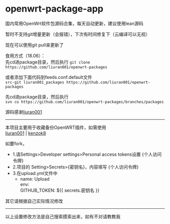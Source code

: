 # openwrt-package-app
国内常用OpenWrt软件包源码合集，每天自动更新，建议使用lean源码

暂时不支持git增量更新（会报错），下次有时间修复下（云编译可以无视）

现在可以使用git pull来更新了

食用方式（18.06）：<br>
 先cd进package目录，然后执行
`git clone https://github.com/liuran001/openwrt-packages`<br>
   
或者添加下面代码到feeds.conf.default文件<br>
`src-git liuran001_packages https://github.com/liuran001/openwrt-packages`<br>
   
先cd进package目录，然后执行<br>
`svn co https://github.com/liuran001/openwrt-packages/branches/packages`<br>
 
源码感谢[liuran001](https://github.com/liuran001/openwrt-packages)<br>

-------------------------------------------------------------------------------
本项目主要用于收藏备份OpenWRT插件，如需使用<br>
[liuran001](https://github.com/liuran001/openwrt-packages) | [kenzok8](https://github.com/kenzok8/openwrt-packages)<br>

如要fork，<br>
* 1.请Settings>Developer settings>Personal access tokens设置 {个人访问令牌}<br>
* 2.项目的 Setting>Secrets>{密钥名}，内容填写 {个人访问令牌}<br>
* 3.在upload.yml文件中<br>
   - name: Upload<br>
     env: <br>
      GITHUB_TOKEN: ${{ secrets.密钥名 }}<br>
 
其它请根据自己实际情况修改<br>
 
------------------------------------------------------------------------------
以上设置修改方法是自己搜索摸索出来，如有不对请教教我<br>
